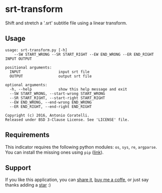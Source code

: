 # srt-transform

Shift and stretch a '.srt' subtitle file using a linear transform.

## Usage

```
usage: srt-transform.py [-h]
    --SW START_WRONG --SR START_RIGHT --EW END_WRONG --ER END_RIGHT INPUT OUTPUT

positional arguments:
  INPUT                 input srt file
  OUTPUT                output srt file

optional arguments:
  -h, --help            show this help message and exit
  --SW START_WRONG, --start-wrong START_WRONG
  --SR START_RIGHT, --start-right START_RIGHT
  --EW END_WRONG, --end-wrong END_WRONG
  --ER END_RIGHT, --end-right END_RIGHT

Copyright (c) 2016, Antonio Coratelli.
Released under BSD 3-Clause License. See 'LICENSE' file.
```

## Requirements

This indicator requires the following python modules: `os`, `sys`, `re`,
`argparse`.
You can install the missing ones using `pip` ([link][pip]).

## Support

If you like this application, you can [share it][support_share],
[buy me a coffe][support_paypal], or just say thanks adding a
[star][support_star] :)


[pip]: https://wiki.python.org/moin/CheeseShopTutorial#Installing_Distributions

[support_share]:  https://www.addtoany.com/share/#url=github.com/antoniocoratelli/srt-transform
[support_star]:   https://github.com/antoniocoratelli/srt-transform/stargazers
[support_paypal]: https://www.paypal.com/cgi-bin/webscr?cmd=_s-xclick&hosted_button_id=YFBTBS8WWDTZS
